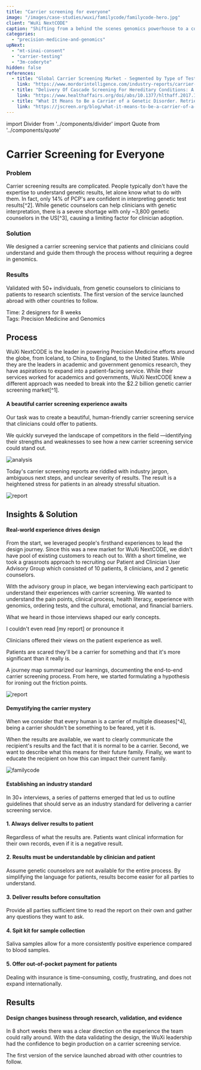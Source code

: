 ```yaml
---
title: "Carrier screening for everyone"
image: "/images/case-studies/wuxi/familycode/familycode-hero.jpg"
client: "WuXi NextCODE"
caption: "Shifting from a behind the scenes genomics powerhouse to a consumer-friendly service."
categories:
  - "precision-medicine-and-genomics"
upNext:
  - "mt-sinai-consent"
  - "carrier-testing"
  - "3m-coderyte"
hidden: false
references:
  - title: "Global Carrier Screening Market - Segmented by Type of Test, Disease, and Geography - Growth, Trends and Forecasts. Retrieved July 24, 2018, from "
    link: "https://www.mordorintelligence.com/industry-reports/carrier-screening-market"
  - title: "Delivery Of Cascade Screening For Hereditary Conditions: A Scoping Review Of The Literature. Retrieved July 24, 2018, from "
    link: "https://www.healthaffairs.org/doi/abs/10.1377/hlthaff.2017.1630"
  - title: "What It Means to Be a Carrier of a Genetic Disorder. Retrieved July 24, 2018, from"
    link: "https://jscreen.org/blog/what-it-means-to-be-a-carrier-of-a-genetic-disorder/"
---
```


import Divider from '../components/divider'
import Quote from '../components/quote'

# Carrier Screening for Everyone

### Problem

Carrier screening results are complicated. People typically don't have the expertise to understand genetic results, let alone know what to do with them. In fact, only 14% of PCP's are confident in interpreting genetic test results[^2]. While genetic counselors can help clinicians with genetic interpretation, there is a severe shortage with only ~3,800 genetic counselors in the US[^3], causing a limiting factor for clinician adoption.

### Solution

We designed a carrier screening service that patients and clinicians could understand and guide them through the process without requiring a degree in genomics.

### Results

Validated with 50+ individuals, from genetic counselors to clinicians to patients to research scientists. The first version of the service launched abroad with other countries to follow.

<span class="text--uppercase text--gray text--bold text--spacing">Time:</span> 2 designers for 8 weeks
<br /><span class="text--uppercase text--gray text--bold text--spacing">Tags:</span> Precision Medicine and Genomics

<Divider />

## Process

WuXi NextCODE is the leader in powering Precision Medicine efforts around the globe, from Iceland, to China, to England, to the United States. While they are the leaders in academic and government genomics research, they have aspirations to expand into a patient-facing service. While their services worked for academics and governments, WuXi NextCODE knew a different approach was needed to break into the $2.2 billion genetic carrier screening market[^1].

#### A beautiful carrier screening experience awaits

Our task was to create a beautiful, human-friendly carrier screening service that clinicians could offer to patients.

We quickly surveyed the landscape of competitors in the field &mdash;identifying their strengths and weaknesses to see how a new carrier screening service could stand out.

![analysis](/images/case-studies/wuxi/familycode/familycode-competitive-analysis.jpg)

Today's carrier screening reports are riddled with industry jargon, ambiguous next steps, and unclear severity of results. The result is a heightened stress for patients in an already stressful situation.

![report](/images/case-studies/wuxi/familycode/familycode-report.jpg)

## Insights & Solution

#### Real-world experience drives design

From the start, we leveraged people's firsthand experiences to lead the design journey. Since this was a new market for WuXi NextCODE, we didn't have pool of existing customers to reach out to. With a short timeline, we took a grassroots approach to recruiting our Patient and Clinician User Advisory Group which consisted of 10 patients, 8 clinicians, and 2 genetic counselors.

With the advisory group in place, we began interviewing each participant to understand their experiences with carrier screening. We wanted to understand the pain points, clinical process, health literacy, experience with genomics, ordering tests, and the cultural, emotional, and financial barriers.

What we heard in those interviews shaped our early concepts.

<Quote quotee="Patient" quoteeSub="">I couldn't even read [my report] or pronounce it</Quote>

Clinicians offered their views on the patient experience as well.

<Quote quotee="Clinician" quoteeSub="">Patients are scared they'll be a carrier for something and that it's more significant than it really is.</Quote>

A journey map summarized our learnings, documenting the end-to-end carrier screening process. From here, we started formulating a hypothesis for ironing out the friction points.

![report](/images/case-studies/wuxi/familycode/familycode-journey-map.jpg)

#### Demystifying the carrier mystery

When we consider that every human is a carrier of multiple diseases[^4], being a carrier shouldn't be something to be feared, yet it is.

When the results are available, we want to clearly communicate the recipient's results and the fact that it is normal to be a carrier. Second, we want to describe what this means for their future family. Finally, we want to educate the recipient on how this can impact their current family.

![familycode](/images/case-studies/wuxi/familycode/familycode-mockup2.jpg)

#### Establishing an industry standard

In 30+ interviews, a series of patterns emerged that led us to outline guidelines that should serve as an industry standard for delivering a carrier screening service.

#### 1. Always deliver results to patient

Regardless of what the results are. Patients want clinical information for their own records, even if it is a negative result.

#### 2. Results must be understandable by clinician and patient

Assume genetic counselors are not available for the entire process. By simplifying the language for patients, results become easier for all parties to understand.

#### 3. Deliver results before consultation

Provide all parties sufficient time to read the report on their own and gather any questions they want to ask.

#### 4. Spit kit for sample collection

Saliva samples allow for a more consistently positive experience compared to blood samples.

#### 5. Offer out-of-pocket payment for patients

Dealing with insurance is time-consuming, costly, frustrating, and does not expand internationally.

## Results

#### Design changes business through research, validation, and evidence

In 8 short weeks there was a clear direction on the experience the team could rally around. With the data validating the design, the WuXi leadership had the confidence to begin production on a carrier screening service.

The first version of the service launched abroad with other countries to follow.
